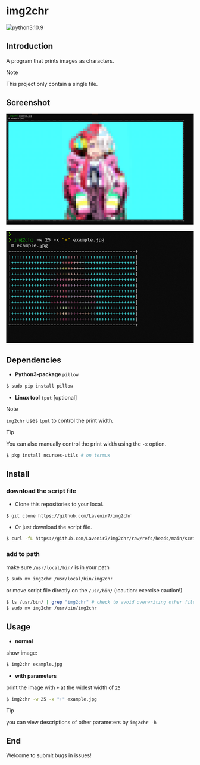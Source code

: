 # img2chr

![python3.10.9](https://img.shields.io/badge/python-3.10.9-yellow.svg?style=plastic)

## Introduction

A program that prints images as characters.

> [!Note]
> This project only contain a single file.

## Screenshot

![normal](./screenshot/normal.png)

![withparms](./screenshot/withparms.png)

## Dependencies

- **Python3-package**  `pillow`

```sh
$ sudo pip install pillow
```

- **Linux tool**  `tput`  [optional]

> [!Note]
> `img2chr` uses `tput` to control the print width.

> [!Tip]
> You can also manually control the print width using the `-x` option.

```sh
$ pkg install ncurses-utils # on termux
```

## Install

### download the script file
- Clone this repositories to your local.

```sh
$ git clone https://github.com/Lavenir7/img2chr
```

- Or just download the script file.

```sh
$ curl -fL https://github.com/Lavenir7/img2chr/raw/refs/heads/main/script/img2chr
```

### add to path

make sure `/usr/local/bin/` is in your path
```sh
$ sudo mv img2chr /usr/local/bin/img2chr
```

or move script file directly on the `/usr/bin/` (:caution: exercise caution!)
```sh
$ ls /usr/bin/ | grep "img2chr" # check to avoid overwriting other file
$ sudo mv img2chr /usr/bin/img2chr
```

## Usage

- **normal**

show image:
```sh
$ img2chr example.jpg
```

- **with parameters**

print the image with `+` at the widest width of `25`
```sh
$ img2chr -w 25 -x "+" example.jpg
```
> [!Tip]
> you can view descriptions of other parameters by `img2chr -h`

## End

Welcome to submit bugs in issues!

